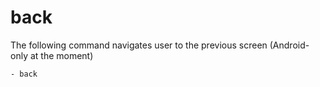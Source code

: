 # back

The following command navigates user to the previous screen (Android-only at the moment)

```
- back
```
